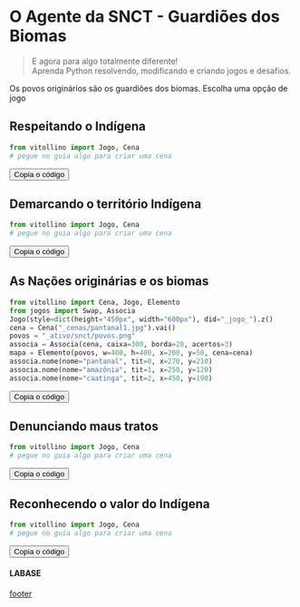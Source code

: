 <!---
Open Source program Pynoplia - Copyright © 2024  Carlo Oliveira** <carlo@nce.ufrj.br>,
PDX-License-Identifier:** `GNU General Public License v3.0 or later <http://is.gd/3Udt>`_.
-->
# O Agente da SNCT - Guardiões dos Biomas
> E agora para algo totalmente diferente! <br>
> Aprenda Python resolvendo, modificando e criando jogos e desafios. <br>

Os povos originários são os guardiões dos biomas. Escolha uma opção de jogo

## Respeitando o Indígena

```python
from vitollino import Jogo, Cena
# pegue no guia algo para criar uma cena
```
<button class="btn btn-primary" onclick="__copy_clip__(this)">Copia o código</button>

## Demarcando o território Indígena

```python
from vitollino import Jogo, Cena
# pegue no guia algo para criar uma cena
```
<button class="btn btn-primary" onclick="__copy_clip__(this)">Copia o código</button>

## As Nações originárias e os biomas

```python
from vitollino import Cena, Jogo, Elemento
from jogos import Swap, Associa
Jogo(style=dict(height="450px", width="600px"), did="_jogo_").z()
cena = Cena("_cenas/pantanal1.jpg").vai()
povos = "_ativo/snct/povos.png"
associa = Associa(cena, caixa=300, borda=20, acertos=3)
mapa = Elemento(povos, w=400, h=400, x=200, y=50, cena=cena)
associa.nome(nome="pantanal", tit=0, x=270, y=210)
associa.nome(nome="amazônia", tit=1, x=250, y=120)
associa.nome(nome="caatinga", tit=2, x=450, y=190)
```
<button class="btn btn-primary" onclick="__copy_clip__(this)">Copia o código</button>

## Denunciando maus tratos

```python
from vitollino import Jogo, Cena
# pegue no guia algo para criar uma cena
```
<button class="btn btn-primary" onclick="__copy_clip__(this)">Copia o código</button>

## Reconhecendo o valor do Indígena

```python
from vitollino import Jogo, Cena
# pegue no guia algo para criar uma cena
```
<button class="btn btn-primary" onclick="__copy_clip__(this)">Copia o código</button>

#### LABASE
[footer](footer.md ':include')